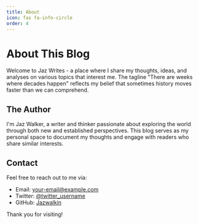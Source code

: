 ```yaml
---
title: About
icon: fas fa-info-circle
order: 4
---
```


# About This Blog

Welcome to Jaz Writes - a place where I share my thoughts, ideas, and analyses on various topics that interest me. The tagline "There are weeks where decades happen" reflects my belief that sometimes history moves faster than we can comprehend.

## The Author

I'm Jaz Walker, a writer and thinker passionate about exploring the world through both new and established perspectives. This blog serves as my personal space to document my thoughts and engage with readers who share similar interests.

## Contact

Feel free to reach out to me via:

- Email: your-email@example.com
- Twitter: [@twitter_username](https://twitter.com/twitter_username)
- GitHub: [Jazwalkin](https://github.com/Jazwalkin)

Thank you for visiting!